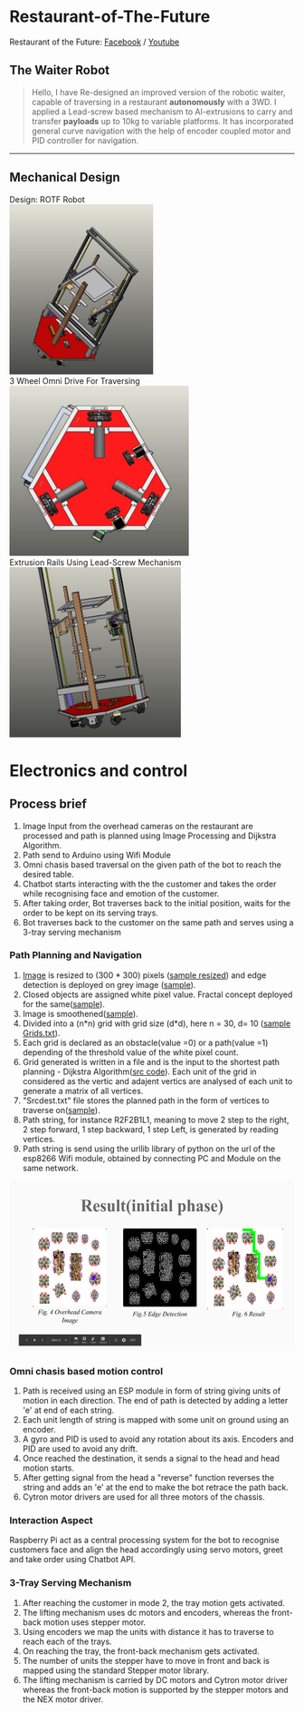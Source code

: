 # Restaurant-of-The-Future
Restaurant of the Future: <a href="https://www.facebook.com/marsiitr/videos/214354466310067/">Facebook</a> / <a href = "https://www.youtube.com/watch?v=dR3jsaHACXw">Youtube</a>
## The Waiter Robot
> Hello,
> I have Re-designed an improved version of the robotic waiter, capable of traversing in a restaurant <b>autonomously</b> with a 3WD.
> I applied a Lead-screw based mechanism to Al-extrusions to carry and transfer <b>payloads</b> up to 10kg to variable platforms.
> It has incorporated general curve navigation with the help of encoder coupled motor and PID controller for navigation.
---
## Mechanical Design
Design: ROTF Robot<br>
<img src="https://github.com/visvash/Restaurant-of-The-Future/blob/master/images/rotf5.JPG" height=300><br>
3 Wheel Omni Drive For Traversing<br>
<img src="https://github.com/visvash/Restaurant-of-The-Future/blob/master/images/rotf2.JPG" height=300><br>
Extrusion Rails Using Lead-Screw Mechanism<br>
<img src="https://github.com/visvash/Restaurant-of-The-Future/blob/master/images/rotf1.JPG" height=300><br>
# Electronics and control
## Process brief
<ol>
<li>Image Input from the overhead cameras on the restaurant are processed and path is planned using Image Processing and Dijkstra Algorithm.</li>
<li>Path send to Arduino using Wifi Module</li>
<li>Omni chasis based traversal on the given path of the bot to reach the desired table.</li>
<li>Chatbot starts interacting with the the customer and takes the order while recognising face and emotion of the customer.</li>
<li>After taking order, Bot traverses back to the initial position, waits for the order to be kept on its serving trays.</li>
<li>Bot traverses back to the customer on the same path and serves using a 3-tray serving mechanism</li>
</ol>

### Path Planning and Navigation
<ol>
<li><a href =" ">Image</a> is resized to (300 * 300) pixels (<a href = " ">sample resized</a>) and edge detection is deployed on grey image (<a href = " ">sample</a>).</li>
<li>Closed objects are assigned white pixel value. Fractal concept deployed for the same(<a href = " ">sample</a>).</li>
<li>Image is smoothened(<a href = " ">sample</a>).</li>
<li>Divided into a (n*n) grid with grid size (d*d), here n = 30, d= 10 (<a href = " ">sample Grids.txt</a>). </li>
<li>Each grid is declared as an obstacle(value =0) or a path(value =1) depending of the threshold value of the white pixel count.</li>
<li>Grid generated is written in a file and is the input to the shortest path planning - Dijkstra Algorithm(<a href = " ">src code</a>). Each unit of the grid in considered as the vertic and adajent vertics are analysed of each unit to generate a matrix of all vertices. </li>
<li>"Srcdest.txt" file stores the planned path in the form of vertices to traverse on(<a href = " ">sample</a>).</li>
<li>Path string, for instance R2F2B1L1, meaning to move 2 step to the right, 2 step forward, 1 step backward, 1 step Left, is generated by reading vertices.  </li>
<li>Path string is send using the urllib library of python on the url of the esp8266 Wifi module, obtained by connecting PC and Module on the same network.</li>
</ol>
<img src="https://github.com/visvash/Restaurant-of-The-Future/blob/master/Path%20Planning/Sample%20intermediate%20pics/all_in_one.png" height="300" align="centre">

### Omni chasis based motion control
<ol>
<li>Path is received using an ESP module in form of string giving units of motion in each direction. The end of path is detected by adding a letter 'e' at end of each string.</li>
<li>Each unit length of string is mapped with some unit on ground using an encoder.</li>
<li>A gyro and PID is used to avoid any rotation about its axis. Encoders and PID are used to avoid any drift.</li>
<li>Once reached the destination, it sends a signal to the head and head motion starts.</li>
<li>After getting signal from the head a "reverse" function reverses the string and adds an 'e' at the end to make the bot retrace the path back.</li>
<li>Cytron motor drivers are used for all three motors of the chassis.</li>
</ol>

### Interaction Aspect
Raspberry Pi act as a central processing system for the bot to recognise customers face and align the head accordingly using servo motors, greet and take order using Chatbot API.


### 3-Tray Serving Mechanism
<ol>
<li>After reaching the customer in mode 2, the tray motion gets activated.</li>
<li>The lifting mechanism uses dc motors and encoders, whereas the front-back motion uses stepper motor.</li>
<li>Using encoders we map the units with distance it has to traverse to reach each of the trays.</li>
<li>On reaching the tray, the front-back mechanism gets activated.</li>
<li>The number of units the stepper have to move in front and back is mapped using the standard Stepper motor library.</li>
<li>The lifting mechanism is carried by DC motors and Cytron motor driver whereas the front-back motion is supported by the stepper motors and the NEX motor driver.</li>
</ol>
